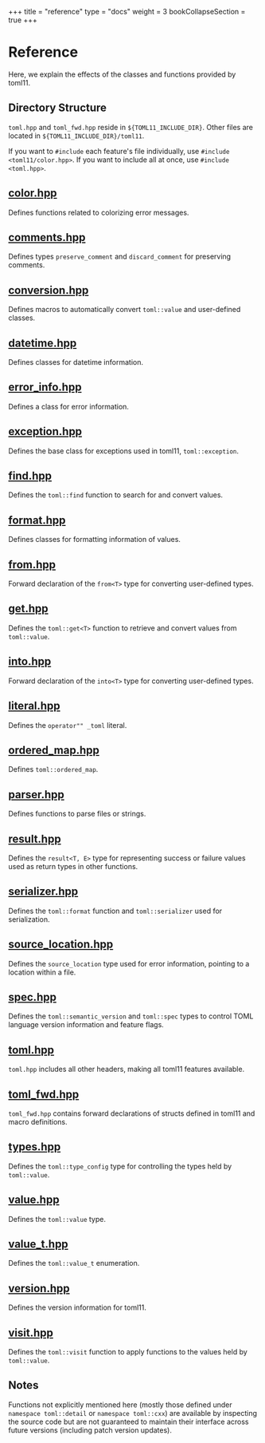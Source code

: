 +++
title = "reference"
type  = "docs"
weight = 3
bookCollapseSection = true
+++

# Reference

Here, we explain the effects of the classes and functions provided by toml11.

## Directory Structure

`toml.hpp` and `toml_fwd.hpp` reside in `${TOML11_INCLUDE_DIR}`.
Other files are located in `${TOML11_INCLUDE_DIR}/toml11`.

If you want to `#include` each feature's file individually, use `#include <toml11/color.hpp>`.
If you want to include all at once, use `#include <toml.hpp>`.

## [color.hpp](color)

Defines functions related to colorizing error messages.

## [comments.hpp](comments)

Defines types `preserve_comment` and `discard_comment` for preserving comments.

## [conversion.hpp](conversion)

Defines macros to automatically convert `toml::value` and user-defined classes.

## [datetime.hpp](datetime)

Defines classes for datetime information.

## [error_info.hpp](error_info)

Defines a class for error information.

## [exception.hpp](exception)

Defines the base class for exceptions used in toml11, `toml::exception`.

## [find.hpp](find)

Defines the `toml::find` function to search for and convert values.

## [format.hpp](format)

Defines classes for formatting information of values.

## [from.hpp](from)

Forward declaration of the `from<T>` type for converting user-defined types.

## [get.hpp](get)

Defines the `toml::get<T>` function to retrieve and convert values from `toml::value`.

## [into.hpp](into)

Forward declaration of the `into<T>` type for converting user-defined types.

## [literal.hpp](literal)

Defines the `operator"" _toml` literal.

## [ordered_map.hpp](ordered_map)

Defines `toml::ordered_map`.

## [parser.hpp](parser)

Defines functions to parse files or strings.

## [result.hpp](result)

Defines the `result<T, E>` type for representing success or failure values used as return types in other functions.

## [serializer.hpp](serializer)

Defines the `toml::format` function and `toml::serializer` used for serialization.

## [source_location.hpp](source_location)

Defines the `source_location` type used for error information, pointing to a location within a file.

## [spec.hpp](spec)

Defines the `toml::semantic_version` and `toml::spec` types to control TOML language version information and feature flags.

## [toml.hpp](toml)

`toml.hpp` includes all other headers, making all toml11 features available.

## [toml_fwd.hpp](toml_fwd)

`toml_fwd.hpp` contains forward declarations of structs defined in toml11 and macro definitions.

## [types.hpp](types)

Defines the `toml::type_config` type for controlling the types held by `toml::value`.

## [value.hpp](value)

Defines the `toml::value` type.

## [value_t.hpp](value_t)

Defines the `toml::value_t` enumeration.

## [version.hpp](version)

Defines the version information for toml11.

## [visit.hpp](visit)

Defines the `toml::visit` function to apply functions to the values held by `toml::value`.

## Notes

Functions not explicitly mentioned here (mostly those defined under `namespace toml::detail` or `namespace toml::cxx`) are available by inspecting the source code but are not guaranteed to maintain their interface across future versions (including patch version updates).

